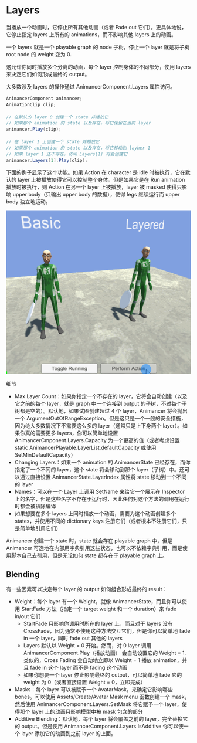 # Layers

当播放一个动画时，它停止所有其他动画（或者 Fade out 它们）。更具体地说，它停止指定 layers 上所有的 animations，而不影响其他 layers 上的动画。

一个 layers 就是一个 playable graph 的 node 子树，停止一个 layer 就是将子树 root node 的 weight 变为 0.

这允许你同时播放多个分离的动画，每个 layer 控制身体的不同部分，使用 layers 来决定它们如何形成最终的 output。

大多数涉及 layers 的操作通过 AnimancerComponent.Layers 属性访问。

```C#
AnimancerComponent animancer;
AnimationClip clip;

// 在默认的 layer 0 创建一个 state 并播放它
// 如果那个 animation 的 state 以及存在，将它保留在当前 layer
animancer.Play(clip);

// 在 layer 1 上创建一个 state 并播放它
// 如果那个 animation 的 state 以及存在，将它移动到 layher 1
// 如果 layer 1 还不存在，访问 Layers[1] 将会创建它
animancer.Layers[1].Play(clip);
```

下面的例子显示了这个功能。如果 Action 在 character 是 idle 时被执行，它在默认的 layer 上被播放使得它可以控制整个身体。但是如果它是在 Run animation 播放时被执行，则 Action 在另一个 layer 上被播放，layer 被 masked 使得只影响 upper body（只输出 upper body 的数据），使得 legs 继续运行而 upper body 独立地运动。

![layers](../../../Image/layers.gif)

细节

- Max Layer Count：如果你指定一个不存在的 layer，它将会自动创建（以及它之前的每个 layer，就是 graph 中一个连接到 output 的子树，不过每个子树都是空的）。默认地，如果试图创建超过 4 个 layer，Animancer 将会抛出一个 ArgumentOutOfRangeException。但是这只是一个一般的安全措施，因为绝大多数情况下不需要这么多的 layer（通常只是上下身两个 layer）。如果你真的需要更多 layers，你可以简单地设置 AnimancerCmponent.Layers.Capacity 为一个更高的值（或者考虑设置 static AnimancerPlayable.LayerList.defaultCapacity 或使用 SetMinDefaultCapacity）
- Changing Layers：如果一个 animation 的 AnimancerState 已经存在，而你指定了一个不同的 layer，这个 state 将会移动到那个 layer（子树）中。还可以通过直接设置 AnimancerState.LayerIndex 属性将 state 移动到一个不同的 layer
- Names：可以在一个 Layer 上调用 SetName 来给它一个展示在 Inspector 上的名字，但是这些名字不存在于运行时，因此任何对这个方法的调用在运行时都会被排除编译
- 如果想要在多个 layers 上同时播放一个动画，需要为这个动画创建多个 states，并使用不同的 dictionary keys 注册它们（或者根本不注册它们，只是简单地引用它们）

Animancer 创建一个 state 时，state 就会存在 playable graph 中，但是 Animancer 可选地在内部用字典引用这些状态，也可以不依赖字典引用，而是使用脚本自己去引用，但是无论如何 state 都存在于 playable graph 上。

## Blending

有一些因素可以决定每个 layer 的 output 如何组合形成最终的 result：

- Weight：每个 layer 有一个 Weight，就像 AnimancerState，而且你可以使用 StartFade 方法（指定一个 target weight 和一个 duration）来 fade in/out 它们
  - StartFade 只影响你调用时所在的 layer 上，而且对于 layers 没有 CrossFade，因为通常不使用这种方法交互它们，但是你可以简单地 fade in 一个 layer，同时 fade out 其他的 layers
  - Layers 默认以 Weight = 0 开始。然而，对 0 layer 调用 AnimancerComponent.Play（播放动画） 会自动设置它的 Weight = 1. 类似的，Cross Fading 会自动地立即以 Weight = 1 播放 animation，并且 fade in 这个 layer 而不是 fading 这个动画
  - 如果你想要一个 layer 停止影响最终的 output，可以简单地 fade 它的 weight 为 0（或者直接设置 Weight = 0，立即完成）
- Masks：每个 layer 可以被赋予一个 AvatarMask，来确定它影响哪些 bones。可以使用 Assets/Create/Avatar Mask menu 函数创建一个 mask，然后使用 AnimancerComponent.Layers.SetMask 将它赋予一个 layer，使得那个 layer 上的动画只影响模型中被 mask 包含的部分
- Additive Blending：默认地，每个 layer 将会覆盖之前的 layer，完全替换它的 output。但是使用 AnimancerComponent.Layers.IsAdditive 你可以使一个 layer 添加它的动画到之前 layer 的上面。
